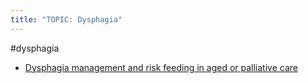 ```yaml
---
title: "TOPIC: Dysphagia"
---
```


#dysphagia
- [Dysphagia management and risk feeding in aged or palliative care](cpd/dysphagia/dysphagia-riskfeed-pallcare.md)